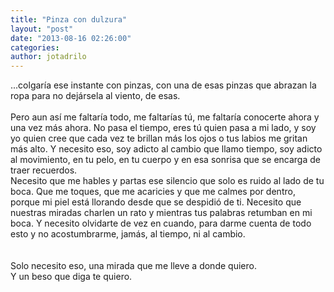 ```yaml
---
title: "Pinza con dulzura"
layout: "post"
date: "2013-08-16 02:26:00"
categories: 
author: jotadrilo
---
```


<div class="css-full-post-content js-full-post-content">
...colgaría ese instante con pinzas, con una de esas pinzas que abrazan la ropa para no dejársela al viento, de esas.<br /><br />Pero aun así me faltaría todo, me faltarías tú, me faltaría conocerte ahora y una vez más ahora. No pasa el tiempo, eres tú quien pasa a mi lado, y soy yo quien cree que cada vez te brillan más los ojos o tus labios me gritan más alto. Y necesito eso, soy adicto al cambio que llamo tiempo, soy adicto al movimiento, en tu pelo, en tu cuerpo y en esa sonrisa que se encarga de traer recuerdos.<br />Necesito que me hables y partas ese silencio que solo es ruido al lado de tu boca. Que me toques, que me acaricies y que me calmes por dentro, porque mi piel está llorando desde que se despidió de ti. Necesito que nuestras miradas charlen un rato y mientras tus palabras retumban en mi boca. Y necesito olvidarte de vez en cuando, para darme cuenta de todo esto y no acostumbrarme, jamás, al tiempo, ni al cambio.<br /><br /><br />Solo necesito eso, una mirada que me lleve a donde quiero.<br />Y un beso que diga te quiero.
</div>

